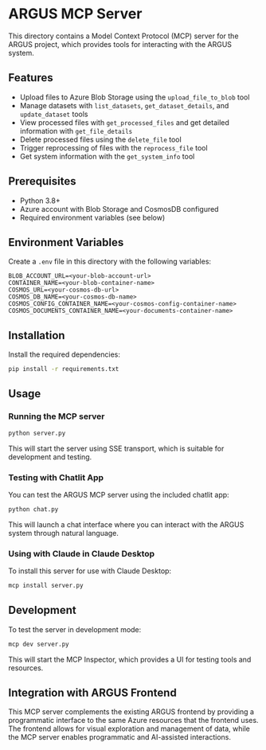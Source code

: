 # ARGUS MCP Server

This directory contains a Model Context Protocol (MCP) server for the ARGUS project, which provides tools for interacting with the ARGUS system.

## Features

- Upload files to Azure Blob Storage using the `upload_file_to_blob` tool
- Manage datasets with `list_datasets`, `get_dataset_details`, and `update_dataset` tools
- View processed files with `get_processed_files` and get detailed information with `get_file_details`
- Delete processed files using the `delete_file` tool
- Trigger reprocessing of files with the `reprocess_file` tool
- Get system information with the `get_system_info` tool

## Prerequisites

- Python 3.8+
- Azure account with Blob Storage and CosmosDB configured
- Required environment variables (see below)

## Environment Variables

Create a `.env` file in this directory with the following variables:

```
BLOB_ACCOUNT_URL=<your-blob-account-url>
CONTAINER_NAME=<your-blob-container-name>
COSMOS_URL=<your-cosmos-db-url>
COSMOS_DB_NAME=<your-cosmos-db-name>
COSMOS_CONFIG_CONTAINER_NAME=<your-cosmos-config-container-name>
COSMOS_DOCUMENTS_CONTAINER_NAME=<your-documents-container-name>
```

## Installation

Install the required dependencies:

```bash
pip install -r requirements.txt
```

## Usage

### Running the MCP server

```bash
python server.py
```

This will start the server using SSE transport, which is suitable for development and testing.

### Testing with Chatlit App

You can test the ARGUS MCP server using the included chatlit app:

```bash
python chat.py
```

This will launch a chat interface where you can interact with the ARGUS system through natural language.

### Using with Claude in Claude Desktop

To install this server for use with Claude Desktop:

```bash
mcp install server.py
```

## Development

To test the server in development mode:

```bash
mcp dev server.py
```

This will start the MCP Inspector, which provides a UI for testing tools and resources.

## Integration with ARGUS Frontend

This MCP server complements the existing ARGUS frontend by providing a programmatic interface to the same Azure resources that the frontend uses. The frontend allows for visual exploration and management of data, while the MCP server enables programmatic and AI-assisted interactions.
